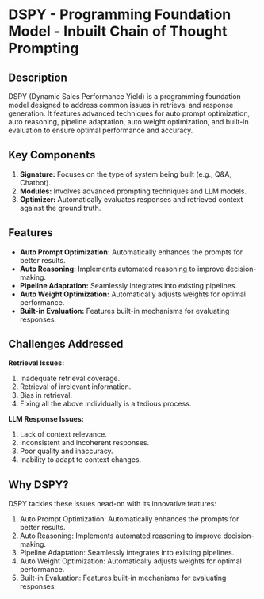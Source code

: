 # DSPY - Programming Foundation Model - Inbuilt Chain of Thought Prompting

## Description
DSPY (Dynamic Sales Performance Yield) is a programming foundation model designed to address common issues in retrieval and response generation. It features advanced techniques for auto prompt optimization, auto reasoning, pipeline adaptation, auto weight optimization, and built-in evaluation to ensure optimal performance and accuracy.

## Key Components
1. **Signature:** Focuses on the type of system being built (e.g., Q&A, Chatbot).
2. **Modules:** Involves advanced prompting techniques and LLM models.
3. **Optimizer:** Automatically evaluates responses and retrieved context against the ground truth.

## Features
- **Auto Prompt Optimization:** Automatically enhances the prompts for better results.
- **Auto Reasoning:** Implements automated reasoning to improve decision-making.
- **Pipeline Adaptation:** Seamlessly integrates into existing pipelines.
- **Auto Weight Optimization:** Automatically adjusts weights for optimal performance.
- **Built-in Evaluation:** Features built-in mechanisms for evaluating responses.

## Challenges Addressed
**Retrieval Issues:**
1. Inadequate retrieval coverage.
2. Retrieval of irrelevant information.
3. Bias in retrieval.
4. Fixing all the above individually is a tedious process.

**LLM Response Issues:**
1. Lack of context relevance.
2. Inconsistent and incoherent responses.
3. Poor quality and inaccuracy.
4. Inability to adapt to context changes.

## Why DSPY?
DSPY tackles these issues head-on with its innovative features:
1. Auto Prompt Optimization: Automatically enhances the prompts for better results.
2. Auto Reasoning: Implements automated reasoning to improve decision-making.
3. Pipeline Adaptation: Seamlessly integrates into existing pipelines.
4. Auto Weight Optimization: Automatically adjusts weights for optimal performance.
5. Built-in Evaluation: Features built-in mechanisms for evaluating responses.
